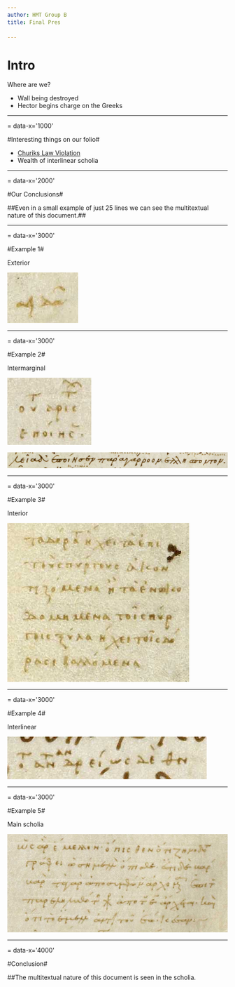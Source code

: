 ```yaml
---
author: HMT Group B
title: Final Pres

---
```

# Intro

Where are we?

- Wall being destroyed
- Hector begins charge on the Greeks

---
= data-x='1000'

#Interesting things on our folio#

- [Churiks Law Violation][pic_of_top_3rd]
- Wealth of interlinear scholia

[pic_of_top_3rd]: images/img14.jpg

---
= data-x='2000'

#Our Conclusions#

##Even in a small example of just 25 lines we can see the multitextual nature of this document.##

---
= data-x='3000'

#Example 1#

Exterior

![Difference in spelling][exterior_img]

[exterior_img]: images/img8.jpg

---
= data-x='3000'

#Example 2#

Intermarginal

![Affirmation of text][intermarginal_img]

![Text][line_of_text_img]

[intermarginal_img]: images/img11.jpg

[line_of_text_img]: images/img12.jpg

---
= data-x='3000'

#Example 3#

Interior

![Interpretation of text][interior_img]

[interior_img]: images/img9.jpg

---
= data-x='3000'

#Example 4#

Interlinear

![Specialized gloss][interlinear_img]

[interlinear_img]: images/img10.jpg

---
= data-x='3000'

#Example 5#

Main scholia

![Alternate Text][main_img]

[main_img]: images/img13.jpg

---
= data-x='4000'

#Conclusion#

##The multitextual nature of this document is seen in the scholia.

